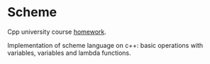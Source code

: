 # Scheme

Cpp university course [homework](https://gitlab.com/danlark/cpp-advanced-hse/-/tree/main/tasks/scheme).

Implementation of scheme language on c++: basic operations with variables, variables and lambda functions.
